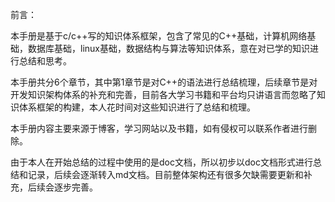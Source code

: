 前言：

本手册是基于c/c++写的知识体系框架，包含了常见的C++基础，计算机网络基础，数据库基础，linux基础，数据结构与算法等知识体系，意在对已学的知识进行总结和思考。

本手册共分6个章节，其中第1章节是对C++的语法进行总结梳理，后续章节是对开发知识架构体系的补充和完善，目前各大学习书籍和平台均只讲语言而忽略了知识体系框架的构建，本人花时间对这些知识进行了总结和梳理。

本手册内容主要来源于博客，学习网站以及书籍，如有侵权可以联系作者进行删除。

由于本人在开始总结的过程中使用的是doc文档，所以初步以doc文档形式进行总结和记录，后续会逐渐转入md文档。目前整体架构还有很多欠缺需要更新和补充，后续会逐步完善。
